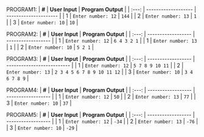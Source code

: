 PROGRAM1:
| **#** | **User Input**      | **Program Output**    |
| :---: | ------------------- | --------------------- |
|   1   | `Enter number: 12`   | `144`    |
|   2   | `Enter number: 13`   | `1` |
|   3   | `Enter number: 10` | `10`        |

PROGRAM2:
| **#** | **User Input**     | **Program Output** |
| :---: | ------------------ | ------------------ |
|   1   | `Enter number: 12` | `6 4 3 2 1`        |
|   1   | `Enter number: 13` | `1`                |
|   2   | `Enter number: 10` | `5 2 1`            |

PROGRAM3:
| **#** | **User Input**     | **Program Output**         |
| :---: | ------------------ | -------------------------- |
|   1   | `Enter number: 12` | `5 7 8 9 10 11`            |
|   2   | `Enter number: 13` | `2 3 4 5 6 7 8 9 10 11 12` |
|   3   | `Enter number: 10` | `3 4 6 7 8 9`              |


PROGRAM4:
| **#** | **User Input**     | **Program Output** |
| :---: | ------------------ | ------------------ |
|   1   | `Enter number: 12` | `50`               |
|   2   | `Enter number: 13` | `77`               |
|   3   | `Enter number: 10` | `37`               |


PROGRAM5:
| **#** | **User Input**     | **Program Output** |
| :---: | ------------------ | ------------------ |
|   1   | `Enter number: 12` | `-34`              |
|   2   | `Enter number: 13` | `-76`              |
|   3   | `Enter number: 10` | `-29`              |





